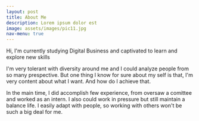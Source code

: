 ```yaml
---
layout: post
title: About Me
description: Lorem ipsum dolor est
image: assets/images/pic11.jpg
nav-menu: true
---
```


Hi, I'm currently studying Digital Business and captivated to learn and explore new skills

I'm very tolerant with diversity around me and I could analyze people from so many prespective. But one thing I know for sure about my self is that, I'm very content about what I want. And how do I achieve that. 

In the main time, I did accomplish few experience, from oversaw a comittee and worked as an intern. I also could work in pressure but still maintain a balance life. I easily adapt with people, so working with others won't be such a big deal for me.
